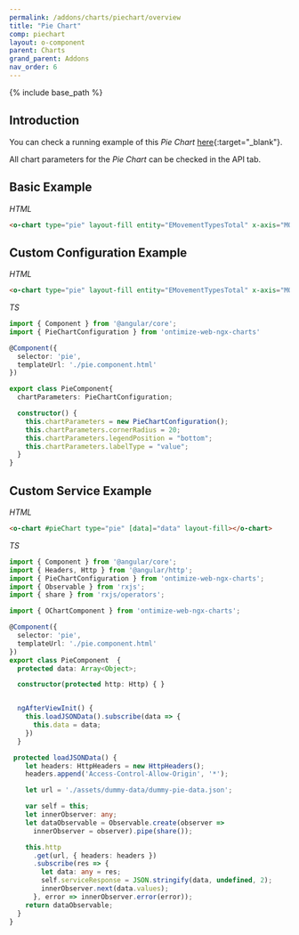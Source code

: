 ```yaml
---
permalink: /addons/charts/piechart/overview
title: "Pie Chart"
comp: piechart
layout: o-component
parent: Charts
grand_parent: Addons
nav_order: 6
---
```


{% include base_path %}


## Introduction

You can check a running example of this *Pie Chart* [here](https://try.imatia.com/ontimizeweb/v15/charts/main/other-charts/pie){:target="_blank"}.

All chart parameters for the *Pie Chart* can be checked in the API tab.


## Basic Example

*HTML*

```html
<o-chart type="pie" layout-fill entity="EMovementTypesTotal" x-axis="MOVEMENTTYPES" y-axis="MOVEMENT"></o-chart>
```


## Custom Configuration Example

*HTML*

```html
<o-chart type="pie" layout-fill entity="EMovementTypesTotal" x-axis="MOVEMENTTYPES" y-axis="MOVEMENT" [chart-parameters]="chartParameters"></o-chart>
```

*TS*

```ts
import { Component } from '@angular/core';
import { PieChartConfiguration } from 'ontimize-web-ngx-charts'

@Component({
  selector: 'pie',
  templateUrl: './pie.component.html'
})

export class PieComponent{
  chartParameters: PieChartConfiguration;

  constructor() {
    this.chartParameters = new PieChartConfiguration();
    this.chartParameters.cornerRadius = 20;
    this.chartParameters.legendPosition = "bottom";
    this.chartParameters.labelType = "value";
  }
}
```


## Custom Service Example

*HTML*

```html
<o-chart #pieChart type="pie" [data]="data" layout-fill></o-chart>
```

*TS*

```ts
import { Component } from '@angular/core';
import { Headers, Http } from '@angular/http';
import { PieChartConfiguration } from 'ontimize-web-ngx-charts';
import { Observable } from 'rxjs';
import { share } from 'rxjs/operators';

import { OChartComponent } from 'ontimize-web-ngx-charts';

@Component({
  selector: 'pie',
  templateUrl: './pie.component.html'
})
export class PieComponent  {
  protected data: Array<Object>;

  constructor(protected http: Http) { }


  ngAfterViewInit() {
    this.loadJSONData().subscribe(data => {
      this.data = data;
    })
  }

 protected loadJSONData() {
    let headers: HttpHeaders = new HttpHeaders();
    headers.append('Access-Control-Allow-Origin', '*');

    let url = './assets/dummy-data/dummy-pie-data.json';

    var self = this;
    let innerObserver: any;
    let dataObservable = Observable.create(observer =>
      innerObserver = observer).pipe(share());

    this.http
      .get(url, { headers: headers })
      .subscribe(res => {
        let data: any = res;
        self.serviceResponse = JSON.stringify(data, undefined, 2);
        innerObserver.next(data.values);
      }, error => innerObserver.error(error));
    return dataObservable;
  }
}
```
